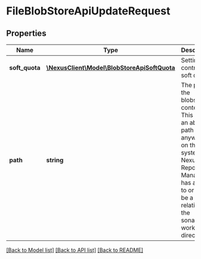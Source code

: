 # FileBlobStoreApiUpdateRequest

## Properties
Name | Type | Description | Notes
------------ | ------------- | ------------- | -------------
**soft_quota** | [**\NexusClient\Model\BlobStoreApiSoftQuota**](BlobStoreApiSoftQuota.md) | Settings to control the soft quota | [optional] 
**path** | **string** | The path to the blobstore contents. This can be an absolute path to anywhere on the system Nexus Repository Manager has access to or it can be a path relative to the sonatype-work directory. | [optional] 

[[Back to Model list]](../README.md#documentation-for-models) [[Back to API list]](../README.md#documentation-for-api-endpoints) [[Back to README]](../README.md)


